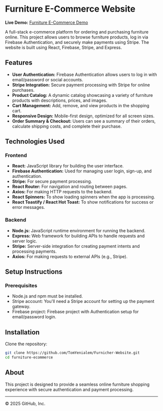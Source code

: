 # Furniture E-Commerce Website

**Live Demo:** [Furniture E-Commerce Demo](https://furniturehoemoffice.netlify.app/)

A full-stack e-commerce platform for ordering and purchasing furniture online. This project allows users to browse furniture products, log in via Firebase Authentication, and securely make payments using Stripe. The website is built using React, Firebase, Stripe, and Express.

## Features
- **User Authentication:** Firebase Authentication allows users to log in with email/password or social accounts.
- **Stripe Integration:** Secure payment processing with Stripe for online purchases.
- **Product Catalog:** A dynamic catalog showcasing a variety of furniture products with descriptions, prices, and images.
- **Cart Management:** Add, remove, and view products in the shopping cart.
- **Responsive Design:** Mobile-first design, optimized for all screen sizes.
- **Order Summary & Checkout:** Users can see a summary of their orders, calculate shipping costs, and complete their purchase.

## Technologies Used
### Frontend
- **React:** JavaScript library for building the user interface.
- **Firebase Authentication:** Used for managing user login, sign-up, and authentication.
- **Stripe:** For secure payment processing.
- **React Router:** For navigation and routing between pages.
- **Axios:** For making HTTP requests to the backend.
- **React Spinners:** To show loading spinners when the app is processing.
- **React Toastify / React Hot Toast:** To show notifications for success or error messages.

### Backend
- **Node.js:** JavaScript runtime environment for running the backend.
- **Express:** Web framework for building APIs to handle requests and server logic.
- **Stripe:** Server-side integration for creating payment intents and processing payments.
- **Axios:** For making requests to external APIs (e.g., Stripe).

## Setup Instructions
### Prerequisites
- Node.js and npm must be installed.
- Stripe account: You'll need a Stripe account for setting up the payment gateway.
- Firebase project: Firebase project with Authentication setup for email/password login.

## Installation
Clone the repository:
```sh
git clone https://github.com/TomYenialem/Furnicher-Website.git
cd furniture-ecommerce
```

## About
This project is designed to provide a seamless online furniture shopping experience with secure authentication and payment processing.



---
© 2025 GitHub, Inc.

